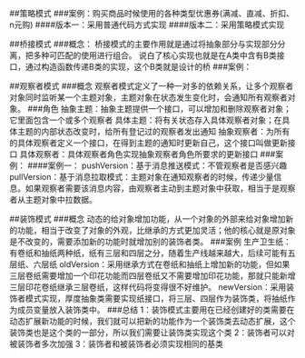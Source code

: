 ##策略模式
###案例：购买商品时候使用的各种类型优惠券(满减、直减、折扣、n元购)
####版本一：采用普通代码方式实现
####版本二：采用策略模式实现

##桥接模式
###概念：
桥接模式的主要作用就是通过将抽象部分与实现部分分离，把多种可匹配的使用进行组合。
说白了核心实现也就是在A类中含有B类接口，通过构造函数传递B类的实现，这个B类就是设计的桥
###案例：

##观察者模式
###概念
观察者模式定义了一种一对多的依赖关系，让多个观察者对象同时监听某一个主题对象，主题对象在状态发生变化时，会通知所有观察者对象。
###角色
抽象主题：抽象主题提供一个接口，可以增加和删除观察者对象；它里面包含一个或多个观察者
具体主题：将有关状态存入具体观察者对象；在具体主题的内部状态改变时，给所有登记过的观察者发出通知
抽象观察者：为所有的具体观察者定义一个接口，在得到主题的通知时更新自己，这个接口叫做更新接口
具体观察者：具体观察者角色实现抽象观察者角色所要求的更新接口
###案例：
####案例一：
pushVersion：基于消息推送模式：不管观察者是否感兴趣
pullVersion：基于消息拉取模式：主题对象在通知观察者的时候，传递少量信息。如果观察者需要该消息内容，由观察者主动到主题对象中获取，相当于是观察者从主题对象中拉数据。



##装饰模式
###概念
动态的给对象增加功能，从一个对象的外部来给对象增加新的功能，相当于改变了对象的外观，比继承的方式更加灵活；他的核心就是原对象是不改变的，需要添加新的功能时就增加别的装饰者类。
###案例
生产卫生纸：有卷纸和抽纸两种纸，纸有三层和四层之分，随着生产线越来越大，后续可能有五层纸、六层纸
oldVersion：采用继承方式在卷纸和抽纸上增加新的功能，但如果三层卷纸需要增加一个印花功能而四层卷纸又不需要增加印花功能，那就只能新增三层印花卷纸继承三层卷纸，这样代码将变得很不好维护。
newVersion：采用装饰者模式实现，厚度抽象类需要实现纸接口，将三层、四层作为装饰类，将抽纸作为成员变量放入装饰类中。
###总结
1：装饰模式主要用在已经创建好的类需要在动态扩展新功能的时候，我们就可以把新的功能作为一个装饰类去动态扩展，这个装饰类也是这个类的一部分，所以我们需要让装饰类实现这个类
2：装饰者可以对被装饰者多次加强
3：装饰者和被装饰者必须实现相同的基类


